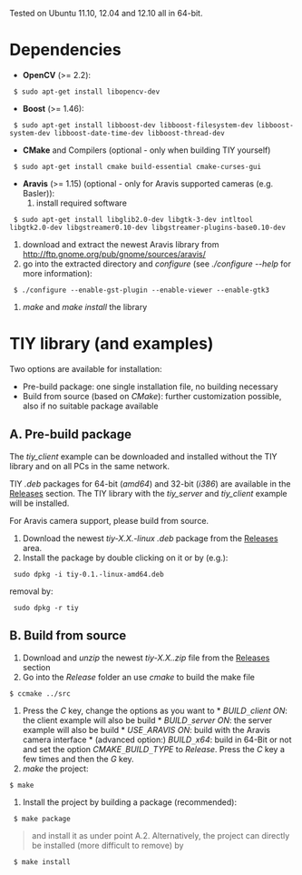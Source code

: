Tested on Ubuntu 11.10, 12.04 and 12.10 all in 64-bit.

# Dependencies #
  * **OpenCV** (>= 2.2):
```
 $ sudo apt-get install libopencv-dev
```
  * **Boost** (>= 1.46):
```
 $ sudo apt-get install libboost-dev libboost-filesystem-dev libboost-system-dev libboost-date-time-dev libboost-thread-dev
```
  * **CMake** and Compilers (optional - only when building TIY yourself)
```
 $ sudo apt-get install cmake build-essential cmake-curses-gui
```
  * **Aravis** (>= 1.15) (optional - only for Aravis supported cameras (e.g. Basler)):
    1. install required software
```
 $ sudo apt-get install libglib2.0-dev libgtk-3-dev intltool libgtk2.0-dev libgstreamer0.10-dev libgstreamer-plugins-base0.10-dev
```

  1. download and extract the newest Aravis library from http://ftp.gnome.org/pub/gnome/sources/aravis/
  1. go into the extracted directory and _configure_ (see _./configure --help_ for more information):

```
 $ ./configure --enable-gst-plugin --enable-viewer --enable-gtk3
```

  1. _make_ and _make install_ the library


# TIY library (and examples) #

Two options are available for installation:
  * Pre-build package: one single installation file, no building necessary
  * Build from source (based on _CMake_): further customization possible, also if no suitable package available

## A. Pre-build package ##

The _tiy_client_ example can be downloaded and installed without the TIY library and on all PCs in the same network.

TIY _.deb_ packages for 64-bit (_amd64_) and 32-bit (_i386_) are available in the [Releases](../releases) section. The TIY library with the _tiy_server_ and _tiy_client_ example will be installed.

For Aravis camera support, please build from source.

  1. Download the newest _tiy-X.X.-linux_ _.deb_ package from the [Releases](../releases) area.
  1. Install the package by double clicking on it or by (e.g.):
```
 sudo dpkg -i tiy-0.1.-linux-amd64.deb 
```
removal by:
```
 sudo dpkg -r tiy
```

## B. Build from source ##

  1. Download and _unzip_ the newest _tiy-X.X..zip_ file from the [Releases](../releases) section
  1. Go into the _Release_ folder an use _cmake_ to build the make file
```
$ ccmake ../src
```
  1. Press the _C_ key, change the options as you want to
    * _BUILD`_`client_ _ON_: the client example will also be build
    * _BUILD`_`server_ _ON_: the server example will also be build
    * _USE`_`ARAVIS_ _ON_: build with the Aravis camera interface
    * (advanced option:) _BUILD`_`x64_: build in 64-Bit or not
    and set the option _CMAKE`_`BUILD`_`TYPE_ to _Release_.
    Press the _C_ key a few times and then the _G_ key.
  1. _make_ the project:
```
$ make
```
  1. Install the project by building a package (recommended):
```
 $ make package
```
> and install it as under point A.2.
> Alternatively, the project can directly be installed (more difficult to remove) by
```
 $ make install
```
